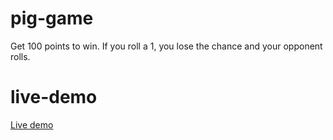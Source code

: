 # pig-game

Get 100 points to win. If you roll a 1, you lose the chance and your opponent rolls.

# live-demo

[Live demo]()
